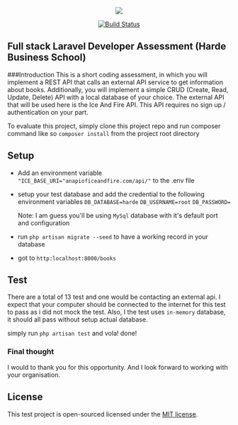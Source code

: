 <p align="center"><a href="https://laravel.com" target="_blank"><img src="hth="400"></a></p>

<p align="center">
<a href="https://travis-ci.org/laravel/framework"><img src="https://app.travis-ci.com/Tetranyble/harde.svg?branch=main" alt="Build Status"></a>
</p>

## Full stack Laravel Developer Assessment (Harde Business School)



###Introduction
This is a short coding assessment, in which you will implement a REST API that calls an external
API service to get information about books. Additionally, you will implement a simple CRUD
(Create, Read, Update, Delete) API with a local database of your choice.
The external API that will be used here is the Ice And Fire API. This API requires no sign up /
authentication on your part.

To evaluate this project, simply clone this project repo and run composer command like so `composer install` from the project root directory

## Setup

- Add an environment variable `"ICE_BASE_URI="anapioficeandfire.com/api/"` to the .env file
- setup your test database and add the credential to the following environment variables
    `DB_DATABASE=harde`
     `DB_USERNAME=root`
     `DB_PASSWORD=`
     
     Note: I am guess you'll be using `MySql` database with it's default port and configuration
     
- run `php artisan migrate --seed` to have a working record in your database
- got to `http:localhost:8000/books`

## Test

There are a total of 13 test and one would be contacting an external api.
I expect that your computer should be connected to the internet for this test to pass as i did not
mock the test.
Also, I the test uses `in-memory` database, it should all pass without setup actual database.

simply run `php artisan test` and vola! done!

### Final thought
I would to thank you for this opportunity. And I look forward to working with your organisation.

## License

This test project is open-sourced licensed under the [MIT license](https://opensource.org/licenses/MIT).
